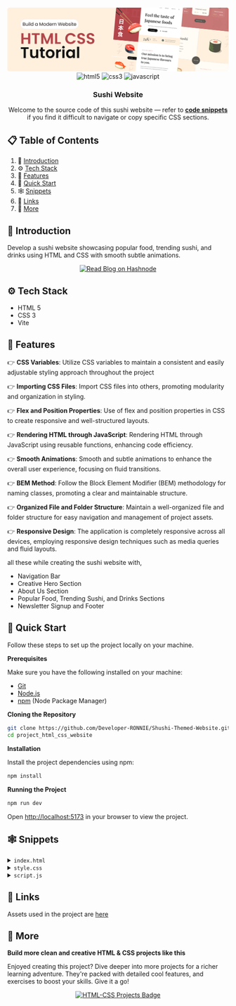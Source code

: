 <div align="center">
  <br />
    <a href="shushi-themed-website-gold.vercel.app" target="_blank">
      <img src="/assets/banner.png" alt="Project Banner">
    </a>
  <br />

  <div>
    <img src="https://img.shields.io/badge/-HTML_5-black?style=for-the-badge&logoColor=white&logo=html5&color=E34F26" alt="html5" />
    <img src="https://img.shields.io/badge/-css3-black?style=for-the-badge&logoColor=white&logo=css3&color=1572B6" alt="css3" />
    <img src="https://img.shields.io/badge/JavaScript-JavaScript-F7DF1E?style=for-the-badge&logo=javascript&logoColor=white&labelColor=black" alt="javascript" />


  </div>

  <h3 align="center">Sushi Website</h3>
    <div align="center">
     Welcome to the source code of this sushi website — refer to <a href="#snippets" ><b>code snippets</b></a> if you find it difficult to navigate or copy specific CSS sections.
     </div>

</div>

## 📋 <a name="table">Table of Contents</a>

1. 🤖 [Introduction](#introduction)
2. ⚙️ [Tech Stack](#tech-stack)
3. 🔋 [Features](#features)
4. 🤸 [Quick Start](#quick-start)
5. 🕸️ [Snippets](#snippets)
6. 🔗 [Links](#links)
7. 🚀 [More](#more)

## <a name="introduction">🤖 Introduction</a>

Develop a sushi website showcasing popular food, trending sushi, and drinks using HTML and CSS with smooth subtle animations. 

<p align="center">
  <a href="https://developer-ronnie.hashnode.dev" target="_blank">
    <img src="https://img.shields.io/badge/Read%20My%20Blog-Hashnode-blueviolet?style=for-the-badge&logo=internet-explorer&logoColor=white" alt="Read Blog on Hashnode"/>
  </a>
</p>


## <a name="tech-stack">⚙️ Tech Stack</a>

- HTML 5
- CSS 3
- Vite

## <a name="features">🔋 Features</a>

👉 **CSS Variables**: Utilize CSS variables to maintain a consistent and easily adjustable styling approach throughout the project

👉 **Importing CSS Files**: Import CSS files into others, promoting modularity and organization in styling.

👉 **Flex and Position Properties**: Use of flex and position properties in CSS to create responsive and well-structured layouts.

👉 **Rendering HTML through JavaScript**: Rendering HTML through JavaScript using reusable functions, enhancing code efficiency.

👉 **Smooth Animations**: Smooth and subtle animations to enhance the overall user experience, focusing on fluid transitions.

👉 **BEM Method**: Follow the Block Element Modifier (BEM) methodology for naming classes, promoting a clear and maintainable structure.

👉 **Organized File and Folder Structure**: Maintain a well-organized file and folder structure for easy navigation and management of project assets.

👉 **Responsive Design**: The application is completely responsive across all devices, employing responsive design techniques such as media queries and fluid layouts.

all these while creating the sushi website with,
* Navigation Bar
* Creative Hero Section
* About Us Section
* Popular Food, Trending Sushi, and Drinks Sections
* Newsletter Signup and Footer

## <a name="quick-start">🤸 Quick Start</a>

Follow these steps to set up the project locally on your machine.

**Prerequisites**

Make sure you have the following installed on your machine:

- [Git](https://git-scm.com/)
- [Node.js](https://nodejs.org/en)
- [npm](https://www.npmjs.com/) (Node Package Manager)

**Cloning the Repository**

```bash
git clone https://github.com/Developer-RONNIE/Shushi-Themed-Website.git
cd project_html_css_website
```

**Installation**

Install the project dependencies using npm:

```bash
npm install
```

**Running the Project**

```bash
npm run dev
```

Open [http://localhost:5173](http://localhost:5173) in your browser to view the project.

## <a name="snippets">🕸️ Snippets</a>

<details>
<summary><code>index.html</code></summary>

```html 
<!DOCTYPE html>
<html lang="en">
<head>
  <meta charset="UTF-8">
  <meta name="viewport" content="width=device-width, initial-scale=1.0">
  <link rel="icon" type="image/png" href="sushi.png" />
  <link rel="stylesheet" href="css/style.css">
  <link rel="stylesheet" href="https://cdnjs.cloudflare.com/ajax/libs/aos/2.3.4/aos.css">
  <title>ShushiWorld</title>
</head>
<body>
  <!-- Navbar  -->
  <header>
    <nav class="header__nav">
      <div class="header__logo">
        <h4 data-aos="fade-down" >Sushi World</h4>
        <div class="header__logo-overlay"></div>
      </div>

      <ul class="header__menu" data-aos="fade-down">
        <li>
          <a href="#menu">Menu</a>
        </li>
        <li>
          <a href="#food">Food</a>
        </li>
        <li>
          <a href="#services">Services</a>
        </li>
        <li>
          <a href="#about-us">About Us</a>
        </li>
        <li>
          <img src="assets/search.svg" alt="search">
        </li>
      </ul>

      <ul class="header__menu-mobile" data-aos="fade-down">
        <li>
          <img src="assets/menu.svg" alt="menu">
        </li>
      </ul>
    </nav>
    
  </header>

  <!-- Hero Section -->
  <section class="hero">
    <div class="hero-image">
      <img 
      src = "assets/sushi-1.png"
      alt = "sushi"
      data-aos="fade-up"
      />

      <h2 data-aos="fade-up">
        日  <br/>
        本  <br/>
        食   
      </h2>

      <div class="hero-image__overlay"></div>
    </div>

    <div class="hero-content">
      <div class="hero-content-info" data-aos="fade-left">
        <h1>Feel the taste of Japanese food</h1>
        <p>Feel the taste of the most popular Japanese food from anywhere and anytime.</p>

        <div class="hero-content__buttons">
          <button class="hero-content__order-button">
            Order Now 
          </button>
          <button class="hero-content__play-button">
            <img src="assets/play-circle.svg" alt="play"/>
            How to Order
          </button>
        </div> 
      </div>

      <div class="hero-content__testimonial" data-aos="fade-up">
        <div class="hero-content__customer flex-center">
          <h4>24<span>k+</span></h4>
          <p>Happy Customers</p>
        </div>

        <div class="hero-content__review">
          <img src="assets/user.png" alt="user" />
          <p>This is the best Japanese food delivery service that ever existed.</p>
        </div>
      </div>

      

    </div>

    
  </section>

  <!-- About Us Section -->
  <section class="about-us" id="about-us">
    <div class="about-us__image">
      <div class="about-us__image-sushi3">
        <img src="assets/sushi-3.png" alt="sushi" data-aos="fade-right"/>
      </div>

      <button class="about-us__button">
        Learn More

        <img src="assets/arrow-up-right.svg" alt="learn more"/>
      </button>

      <div class="about-us__image-sushi2">
        <img src="assets/sushi-2.png" alt="sushi" data-aos="fade-right"/>
      </div>

    </div>

    <div class="about-us__content" data-aos="fade-left">
      <p class="sushi__subtitle">
        About Us / 私たちに関しましては
      </p>
      <h3 class="sushi__title">
        Our mission is to bring true Japanese flavours to you.
      </h3>
      <p class="sushi__description">
        We will continue to provide the experince of Omotenashi, the Japanese mindset of hospitality, with our shopping and dinning for our customers.
      </p>

    </div>
  </section>

  <!-- Popular Foods Section -->
  <section class="popular-foods" id="menu">
    <h2 class="popular-foods__title" data-aos="flip-up">
      Popular Foods/ 人気 
    </h2>

    <div class="popular-foods__filters sushi__hide-scrollbar" data-aos="fade-up">
      <button class="popular-foods__filter-btn active">All</button>
      <button class="popular-foods__filter-btn">
        <img src="assets/sushi-9.png" alt="sushi 9">
        Sushi
      </button>
      <button class="popular-foods__filter-btn">
        <img src="assets/sushi-8.png" alt="sushi 8">
        Ramen
      </button>
      <button class="popular-foods__filter-btn">
        <img src="assets/sushi-7.png" alt="sushi 7">
        Udon
      </button>
      <button class="popular-foods__filter-btn">
        <img src="assets/sushi-6.png" alt="sushi 6">
        Danggo
      </button>
      <button class="popular-foods__filter-btn ">All</button>

    </div>

    <div class="popular-foods__catalogue" data-aos="fade-up">
      <article class="popular-foods__card">
        <img class="popular-foods__card-image" src="assets/sushi-12.png" alt="sushi-12">

        <h4 class="popular-foods__card-title">Chezu Shushi</h4>

        <div class="popular-foods__card-details flex-between">
          <div class="popular-foods__card-rating">
            <img src="assets/star.svg" alt="star">
            <p>4.9</p>
          </div>

          <p class="popular-foods__card-price">$21.00</p>
        </div>
      </article>
      <article class="popular-foods__card active-card">
        <img class="popular-foods__card-image" src="assets/sushi-11.png" alt="sushi-11">

        <h4 class="popular-foods__card-title">Original Shushi</h4>

        <div class="popular-foods__card-details flex-between">
          <div class="popular-foods__card-rating">
            <img src="assets/star.svg" alt="star">
            <p>5.0</p>
          </div>

          <p class="popular-foods__card-price">$19.00</p>
        </div>
      </article>
      <article class="popular-foods__card">
        <img class="popular-foods__card-image" src="assets/sushi-10.png" alt="sushi-10">

        <h4 class="popular-foods__card-title">Ramen Legendo</h4>

        <div class="popular-foods__card-details flex-between">
          <div class="popular-foods__card-rating">
            <img src="assets/star.svg" alt="star">
            <p>4.7</p>
          </div>

          <p class="popular-foods__card-price">$13.00</p>
        </div>
      </article>

    </div>

    <button class="popular-foods__button">
      Explore Food 
      <img src="assets/arrow-right.svg" alt="arrow-right">
    </button>
  </section>

  <!-- Trending Section -->
  <section class="trending" id="food">
    <section class="trending-sushi">

      <div class="trending__content" data-aos="fade-right">
        <p class="sushi__subtitle">Whats's Trending / トレンド </p>

        <h3 class="sushi__title">Japanese Sushi</h3>
        <p class="sushi__description">Feel the taste of the most delicious Sushi here.</p>

        <ul class="trending__list flex-between">
          <li>
            <div class="trending__icon flex-center">
              <img src="assets/check.svg" alt="check">
            </div>
            <p>Make Sushi</p>
          </li>
          <li>
            <div class="trending__icon flex-center">
              <img src="assets/check.svg" alt="check">
            </div>
            <p>Oshizushi</p>
          </li>
          <li>
            <div class="trending__icon flex-center">
              <img src="assets/check.svg" alt="check">
            </div>
            <p>Uramaki Sushi</p>
          </li>
          <li>
            <div class="trending__icon flex-center">
              <img src="assets/check.svg" alt="check">
            </div>
            <p>Nigiri Sushi</p>
          </li>
          <li>
            <div class="trending__icon flex-center">
              <img src="assets/check.svg" alt="check">
            </div>
            <p>Temaki Sushi</p>
          </li>
          <li>
            <div class="trending__icon flex-center">
              <img src="assets/check.svg" alt="check">
            </div>
            <p>Inari Sushi</p>
          </li>
        </ul>
      </div>
      
      <div class="trending__image flex-center">
        <img src="assets/sushi-5.png" alt="sushi-5" data-aos="fade-left">

        <div class="trending__arrow trending__arrow-left">
          <img src="assets/arrow-vertical.svg" alt="arrow vertical">
        </div>
        
        <div class="trending__arrow trending__arrow-bottom">
          <img src="assets/arrow-horizontal.svg" alt="arrow arrow-horizontal">
        </div>
      </div>

    </section>

    <div class="trending__discover" data-aos="zoom-in">
      <p>Discover</p>
    </div>

    <section class="trending-drinks">

      <div class="trending__image flex-center">
        <img src="assets/sushi-4.png" alt="sushi-4" data-aos="fade-right">

        <div class="trending__arrow trending__arrow-top">
          <img src="assets/arrow-horizontal.svg" alt="arrow horizontal">
        </div>
        
        <div class="trending__arrow trending__arrow-right">
          <img src="assets/arrow-vertical.svg" alt="arrow arrow-vertical">
        </div>
      </div>

      <div class="trending__content" data-aos="fade-left">
        <p class="sushi__subtitle">Whats's Trending / トレンド </p>

        <h3 class="sushi__title">Japanese Drinks</h3>
        <p class="sushi__description">Feel the taste of the most delicious Japanese Drinks here.</p>

        <ul class="trending__list flex-between">
          <li>
            <div class="trending__icon flex-center">
              <img src="assets/check.svg" alt="check">
            </div>
            <p>Oruncha</p>
          </li>
          <li>
            <div class="trending__icon flex-center">
              <img src="assets/check.svg" alt="check">
            </div>
            <p>Sakura Tea</p>
          </li>
          <li>
            <div class="trending__icon flex-center">
              <img src="assets/check.svg" alt="check">
            </div>
            <p>Aojiru</p>
          </li>
          <li>
            <div class="trending__icon flex-center">
              <img src="assets/check.svg" alt="check">
            </div>
            <p>Ofukucha</p>
          </li>
          <li>
            <div class="trending__icon flex-center">
              <img src="assets/check.svg" alt="check">
            </div>
            <p>Kombu-cha</p>
          </li>
          <li>
            <div class="trending__icon flex-center">
              <img src="assets/check.svg" alt="check">
            </div>
            <p>Mugicha</p>
          </li>
        </ul>
      </div>

    </section>

  </section>

  <!-- Subscription Section -->
  <section class="subscription flex-center" id="services">
    <h2 data-aos="flip-down">
      Get offers stright <br/>
      to your inbox
    </h2>
    <p data-aos="fade-up">Sign up for the Sushiman newsletter </p>

    <div class="subscription__form" data-aos= "fade-up">
      <input type="text" placeholder="Enter your email address"/>
      <button>Get Started</button>
    </div>
  </section>

  <!-- Footer Section -->
  <footer class="footer flex-between">
    <h3 class="footer__logo">
      <span>Sushi</span>World
    </h3>

    <ul class="footer__nav">
      <li><a href="#menu">Menu</a></li>
      <li><a href="#food">Food</a></li>
      <li><a href="#services">Services</a></li>
      <li><a href="#about-us">About Us</a></li>
    </ul>

    <ul class="footer__social">
      <li class="flex-center">
        <img src="assets/facebook.svg" alt="facebook">
      </li>
      <li class="flex-center">
        <img src="assets/instagram.svg" alt="instagram">
      </li>
      <li class="flex-center">
        <img src="assets/twitter.svg" alt="twitter">
      </li>
    </ul>
  </footer>
  
  <script type="module" src="js/script.js"></script>
</body>
</html>
```
</details>

<details>
<summary><code>style.css</code></summary>

```css
@import url("https://fonts.googleapis.com/css2?family=Playfair+Display:wght@400;500;600;700;800;900&display=swap");
@import url("https://fonts.googleapis.com/css2?family=Plus+Jakarta+Sans:wght@200;300;400;500;600;700;800&display=swap");

/* other css file imports */
@import url("sections/header.css");
 @import url("sections/hero.css");
@import url("sections/about.css");
@import url("sections/popular.css");
@import url("sections/trending.css");
@import url("sections/subscribe.css");
@import url("sections/footer.css"); 

/* CSS variables for reusablity across all files (including above imported) */
:root {
  --playfair-display: "Playfair Display", serif;
  --plus-jakarta-sans: "Plus Jakarta Sans", sans-serif;

  --primary-color: #b1454a;
  --secondary-color: #121212;

  --black-200: #020202;
  --black-300: #333333;
  --black-400: #1f1e31;
  --black-500: #555555;
  --gray-100: #888888;

  --color-white: #fff;
  --color-creamson: #fff0de;
}

* {
  margin: 0;
  padding: 0;
  box-sizing: border-box;
  scroll-behavior: smooth;
}

body {
  max-width: 1280px;
  margin: 0 auto;
  background-color: var(--color-creamson);
}

a {
  text-decoration: none;
  color: inherit;
}


.flex-center {
  display: flex;
  justify-content: center;
  align-items: center;
}

.flex-between {
  display: flex;
  justify-content: space-between;
  align-items: center;
}

.sushi__subtitle {
  font-size: 18px;
  font-weight: 400;
  font-family: var(--plus-jakarta-sans);

  color: var(--primary-color);
  opacity: 0.8;

  letter-spacing: -0.01em;
}

.sushi__title {
  font-size: 64px;
  font-weight: 600;
  font-family: var(--playfair-display);

  color: var(--secondary-color);

  margin-top: 16px;
}

.sushi__description {
  font-size: 18px;
  font-weight: 400;
  font-family: var(--plus-jakarta-sans);

  line-height: 36px;
  letter-spacing: -0.01em;

  color: var(--secondary-color);
  opacity: 0.8;

  margin: 32px 0px;
}

/* Hide scrollbar for Chrome, Safari and Opera */
.sushi__hide-scrollbar::-webkit-scrollbar {
  display: none;
}

/* Hide scrollbar for IE, Edge and Firefox */
.sushi__hide-scrollbar {
  -ms-overflow-style: none; /* IE and Edge */
  scrollbar-width: none; /* Firefox */
}

/* START: about us media queries */
@media screen and (max-width: 1024px) {
  .about-us {
    flex-direction: column;
  }

  .about-us__image {
    flex-direction: row;
  }

  .about-us__image-sushi3 {
    border-bottom: none;
    border-right: 8px solid var(--color-creamson);
  }

  .about-us__button {
    display: none;
  }
}

@media screen and (max-width: 750px) {
  .about-us__image {
    flex-direction: column;
  }

  .about-us__image-sushi3 {
    border-bottom: 8px solid var(--color-creamson);
    border-right: none;
  }

  .about-us__button {
    display: block;
    top: 47%;
  }
}

@media screen and (max-width: 550px) {
  .about-us__image-sushi2 img,
  .about-us__image-sushi3 img {
    width: 50%;
    height: 160px;

    object-fit: contain;
  }

  .about-us__image div {
    padding: 32px;
  }

  .about-us__button {
    top: 44%;
  }

  .about-us__content {
    padding: 32px;
  }
}
/* END: about us media queries */


/* START: header media querie */
@media screen and (max-width: 900px) {
  .header__nav {
    background: var(--primary-color);
  }

  .header__menu {
    display: none;
  }

  .header__menu-mobile {
    display: flex;
  }
}

@media screen and (max-width: 550px) {
  .header__logo {
    padding-left: 0;
  }
}
/* END: header media queries */

/* START: hero media queries */
@media screen and (max-width: 1060px) {
  .hero {
    flex-direction: column;
  }

  .hero-image img {
    width: 100%;

    transform: matrix(1, 0.05, 0, 1.25, 0, 0) !important;
  }
}

@media screen and (max-width: 750px) {
  .hero-image h2 {
    font-size: 70px;
    line-height: 90px;
  }
}

@media screen and (max-width: 550px) {
  .hero-image h2 {
    font-size: 40px;
    line-height: 60px;
  }

  .hero-content-info {
    padding: 32px;
  }

  .hero-content-info h1 {
    font-size: 60px;
  }

  .hero-content-info p {
    margin: 32px 0;
  }

  .hero-content__buttons {
    margin: 41px 0;
  }

  .hero-content__testimonial {
    padding: 32px;
  }
}
/* END: hero media queries */

/* START: popular media queries */
@media screen and (max-width: 550px) {
  .popular-foods {
    padding: 64px 32px;
  }

  .popular-foods__card,
  .popular-foods__card.active-card {
    min-width: 100%;
  }
}
/* END: popular media queries */

/* START: subscribe media queries */
@media screen and (max-width: 550px) {
  .subscription {
    padding: 64px 32px;
  }

  .subscription h2 {
    font-size: 68px;
    line-height: 100px;
  }

  .subscription__form {
    flex-direction: column;
    gap: 20px;

    min-width: 100%;
    border-radius: 20px;
    padding: 0;

    border: none;
  }

  .subscription__form input {
    min-height: 50px;

    border: 1px solid rgba(255, 255, 255, 0.5);
    padding: 10px 20px;
    border-radius: 30px;
  }

  .subscription__form button {
    min-width: 100%;
  }
}
/* END: subscribe media queries */

/* START: trending media queries */
@media screen and (max-width: 1024px) {
  .trending-sushi {
    flex-direction: column;
  }

  .trending-drinks {
    flex-direction: column-reverse;
  }

  .trending__image {
    width: 100%;
    background-size: cover;
  }

  .trending__discover {
    display: none;
  }

  .trending__arrow {
    display: none;
  }
}

@media screen and (max-width: 550px) {
  .trending__image img {
    width: 70%;
    height: 70%;
  }

  .trending__content {
    padding: 32px;
  }
}
/* END: trending media queries */
```
</details>

<details>
<summary><code>script.js</code></summary>

```javascript
// import images as relative image path won't work with vite/vercel.
import check from '../assets/check.svg'
import star from '../assets/star.svg'
import sushi12 from '../assets/sushi-12.png'
import sushi11 from '../assets/sushi-11.png'
import sushi10 from '../assets/sushi-10.png'

import AOS from "aos";
import "aos/dist/aos.css";

AOS.init({
    duration: 1000,
    offset: 100,
    once: false, // Animates every time it enters viewport
});

const trendingSushis = [
    'Make Sushi',
    'Nigiri Sushi',
    'Oshizushi',
    'Temaki Sushi',
    'Uramaki Sushi',
    'Inari Sushi'
];

const trendingDrinks = [
    "Oruncha",
    "Ofukucha",
    "Sakura Tea",
    "Kombu-cha",
    "Aojiru",
    "Mugicha",
]

const cards = [
    {
        imgSrc: sushi12,
        alt: "sushi-12",
        title: "Chezu Sushi",
        rating: "4.8",
        price: "$21.00"
    },
    {
        imgSrc: sushi11,
        alt: "sushi-11",
        title: "Originale Sushi",
        rating: "4.8",
        price: "$21.00",
        active: true
    },
    {
        imgSrc: sushi10,
        alt: "sushi-10",
        title: "Ramen Legendo",
        rating: "4.8",
        price: "$21.00"
    }
];
```
</details>



## <a name="links">🔗 Links</a>

Assets used in the project are [here](https://drive.google.com/file/d/1feqXd1mPKjdQDjd3l4hV_JcX-l1mJRor/view)

## <a name="more">🚀 More</a>

**Build more clean and creative HTML & CSS projects like this**

Enjoyed creating this project? Dive deeper into more projects for a richer learning adventure. They're packed with detailed cool features, and exercises to boost your skills. Give it a go!


<p align="center">
  <a href="https://github.com/Developer-RONNIE/">
    <img src="https://img.shields.io/badge/HTML--CSS-Projects-black?style=for-the-badge&logo=github&logoColor=white" alt="HTML-CSS Projects Badge" />
  </a>
</p>



